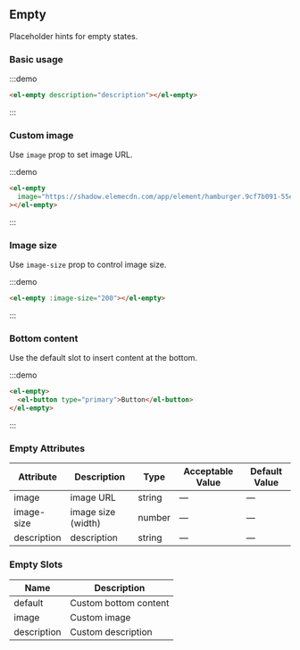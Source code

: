## Empty

Placeholder hints for empty states.

### Basic usage

:::demo

```html
<el-empty description="description"></el-empty>
```

:::

### Custom image

Use `image` prop to set image URL.

:::demo

```html
<el-empty
  image="https://shadow.elemecdn.com/app/element/hamburger.9cf7b091-55e9-11e9-a976-7f4d0b07eef6.png"
></el-empty>
```

:::

### Image size

Use `image-size` prop to control image size.

:::demo

```html
<el-empty :image-size="200"></el-empty>
```

:::

### Bottom content

Use the default slot to insert content at the bottom.

:::demo

```html
<el-empty>
  <el-button type="primary">Button</el-button>
</el-empty>
```

:::

### Empty Attributes

| Attribute   | Description        | Type   | Acceptable Value | Default Value |
| ----------- | ------------------ | ------ | ---------------- | ------------- |
| image       | image URL          | string | —                | —             |
| image-size  | image size (width) | number | —                | —             |
| description | description        | string | —                | —             |

### Empty Slots

| Name        | Description           |
| ----------- | --------------------- |
| default     | Custom bottom content |
| image       | Custom image          |
| description | Custom description    |
